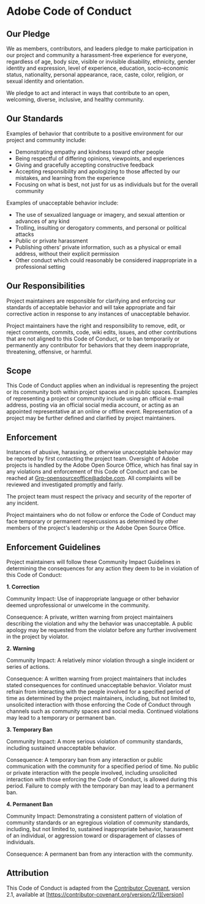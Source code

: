 # Adobe Code of Conduct

## Our Pledge

We as members, contributors, and leaders pledge to make participation in our project and community a harassment-free experience for everyone, regardless of age, body size, visible or invisible disability, ethnicity, gender identity and expression, level of experience, education, socio-economic status, nationality, personal appearance, race, caste, color, religion, or sexual identity and orientation.

We pledge to act and interact in ways that contribute to an open, welcoming, diverse, inclusive, and healthy community.

## Our Standards

Examples of behavior that contribute to a positive environment for our project and community include:

*    Demonstrating empathy and kindness toward other people
*    Being respectful of differing opinions, viewpoints, and experiences
*    Giving and gracefully accepting constructive feedback
*    Accepting responsibility and apologizing to those affected by our mistakes, and learning from the experience
*    Focusing on what is best, not just for us as individuals but for the overall community

Examples of unacceptable behavior include:

*    The use of sexualized language or imagery, and sexual attention or advances of any kind
*    Trolling, insulting or derogatory comments, and personal or political attacks
*    Public or private harassment
*    Publishing others’ private information, such as a physical or email address, without their explicit permission
*    Other conduct which could reasonably be considered inappropriate in a professional setting

## Our Responsibilities

Project maintainers are responsible for clarifying and enforcing our standards of acceptable behavior and will take appropriate and fair corrective action in response to any instances of unacceptable behavior.

Project maintainers have the right and responsibility to remove, edit, or reject comments, commits, code, wiki edits, issues, and other contributions that are not aligned to this Code of Conduct, or to ban temporarily or permanently any contributor for behaviors that they deem inappropriate, threatening, offensive, or harmful.

## Scope

This Code of Conduct applies when an individual is representing the project or its community both within project spaces and in public spaces. Examples of representing a project or community include using an official e-mail address, posting via an official social media account, or acting as an appointed representative at an online or offline event. Representation of a project may be further defined and clarified by project maintainers.

## Enforcement

Instances of abusive, harassing, or otherwise unacceptable behavior may be reported by first contacting the project team. Oversight of Adobe projects is handled by the Adobe Open Source Office, which has final say in any violations and enforcement of this Code of Conduct and can be reached at Grp-opensourceoffice@adobe.com. All complaints will be reviewed and investigated promptly and fairly.

The project team must respect the privacy and security of the reporter of any incident.

Project maintainers who do not follow or enforce the Code of Conduct may face temporary or permanent repercussions as determined by other members of the project's leadership or the Adobe Open Source Office.

## Enforcement Guidelines

Project maintainers will follow these Community Impact Guidelines in determining the consequences for any action they deem to be in violation of this Code of Conduct:

**1. Correction**

Community Impact: Use of inappropriate language or other behavior deemed unprofessional or unwelcome in the community.

Consequence: A private, written warning from project maintainers describing the violation and why the behavior was unacceptable. A public apology may be requested from the violator before any further involvement in the project by violator.

**2. Warning**

Community Impact: A relatively minor violation through a single incident or series of actions.

Consequence: A written warning from project maintainers that includes stated consequences for continued unacceptable behavior. Violator must refrain from interacting with the people involved for a specified period of time as determined by the project maintainers, including, but not limited to, unsolicited interaction with those enforcing the Code of Conduct through channels such as community spaces and social media. Continued violations may lead to a temporary or permanent ban.

**3. Temporary Ban**

Community Impact: A more serious violation of community standards, including sustained unacceptable behavior.

Consequence: A temporary ban from any interaction or public communication with the community for a specified period of time. No public or private interaction with the people involved, including unsolicited interaction with those enforcing the Code of Conduct, is allowed during this period. Failure to comply with the temporary ban may lead to a permanent ban.

**4. Permanent Ban**

Community Impact: Demonstrating a consistent pattern of violation of community standards or an egregious violation of community standards, including, but not limited to, sustained inappropriate behavior, harassment of an individual, or aggression toward or disparagement of classes of individuals.

Consequence: A permanent ban from any interaction with the community.

## Attribution

This Code of Conduct is adapted from the [Contributor Covenant][homepage], version 2.1,
available at [https://contributor-covenant.org/version/2/1][version]

[homepage]: https://contributor-covenant.org
[version]: https://contributor-covenant.org/version/2/1
